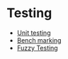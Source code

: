 # Testing

* [Unit testing](./unit/doc.md)
* [Bench marking](./benchmark/doc.md)
* [Fuzzy Testing](./fuzz/doc.md)